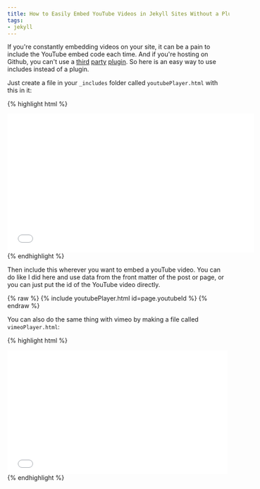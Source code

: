 ```yaml
---
title: How to Easily Embed YouTube Videos in Jekyll Sites Without a Plugin
tags:
- jekyll
---
```


If you're constantly embedding videos on your site, it can be a pain to include the YouTube embed code each time. And if you're hosting on Github, you can't use a [third](https://github.com/tuananh/BetterTube) [party](https://github.com/pibby/jekyll-youtube) [plugin](https://gist.github.com/joelverhagen/1805814). So here is an easy way to use includes instead of a plugin.

Just create a file in your `_includes` folder called `youtubePlayer.html` with this in it:

{% highlight html %}
<iframe width="560" height="315" src="//www.youtube.com/embed/{{ include.id }}" frameborder="0" allowfullscreen></iframe>
{% endhighlight %}

Then include this wherever you want to embed a youTube video. You can do like I did here and use data from the front matter of the post or page, or you can just put the id of the YouTube video directly.

{% raw %}
{% include youtubePlayer.html id=page.youtubeId %}
{% endraw %}

You can also do the same thing with vimeo by making a file called `vimeoPlayer.html`:

{% highlight html %}
<iframe src="//player.vimeo.com/video/{{ include.id }}" width="500" height="281" frameborder="0" webkitallowfullscreen mozallowfullscreen allowfullscreen></iframe>
{% endhighlight %}
